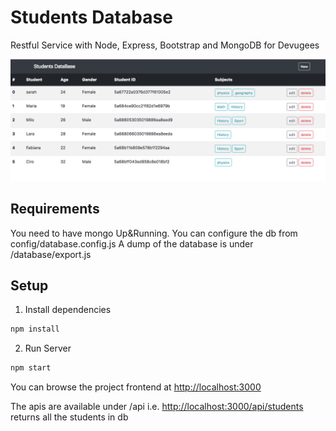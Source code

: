 # Students Database

Restful Service with Node, Express, Bootstrap and MongoDB for Devugees

![Screenshot](./screen.png?raw=true "Screenshot")

## Requirements

You need to have mongo Up&Running. You can configure the db from config/database.config.js
A dump of the database is under /database/export.js


## Setup

1. Install dependencies

```bash
npm install
```

2. Run Server

```bash
npm start
```

You can browse the project frontend at <http://localhost:3000>

The apis are available under /api i.e. <http://localhost:3000/api/students> returns all the students in db



